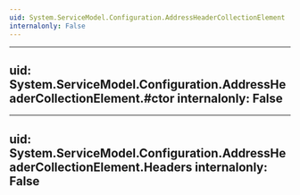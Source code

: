 ```yaml
---
uid: System.ServiceModel.Configuration.AddressHeaderCollectionElement
internalonly: False
---
```


---
uid: System.ServiceModel.Configuration.AddressHeaderCollectionElement.#ctor
internalonly: False
---

---
uid: System.ServiceModel.Configuration.AddressHeaderCollectionElement.Headers
internalonly: False
---
